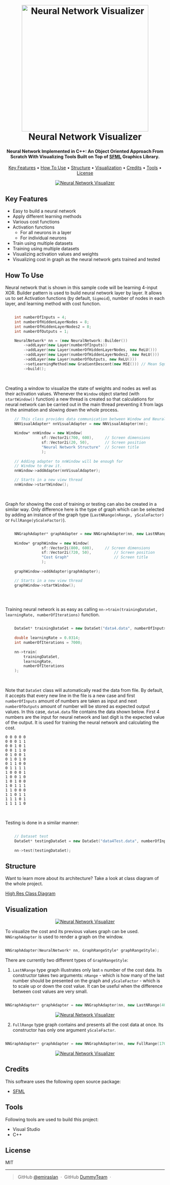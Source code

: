 <h1 align="center">
  <br>
  <a href="https://github.com/DummyTeam/7-NeuralNetwork_OO"><img src="https://raw.githubusercontent.com/DummyTeam/7-NeuralNetwork_OO/master/art/NN_Logo_Design_main.jpg" alt="Neural Network Visualizer" width="400"></a>
  <br>
  Neural Network Visualizer
  <br>
</h1>

<h4 align="center">Neural Network Implemented in C++: An Object Oriented Approach From Scratch With Visualizing Tools Built on Top of <a href="https://github.com/SFML/SFML" target="_blank">SFML</a> Graphics Library.</h4>

<p align="center">
  <a href="#key-features">Key Features</a> •
  <a href="#how-to-use">How To Use</a> •
  <a href="#structure">Structure</a> •
  <a href="#visualization">Visualization</a> •
  <a href="#credits">Credits</a> •
  <a href="#tools">Tools</a> •
  <a href="#license">License</a>
</p>

<p align="center">
  <a href="https://github.com/DummyTeam/7-NeuralNetwork_OO">
    <img src="https://raw.githubusercontent.com/DummyTeam/7-NeuralNetwork_OO/master/art/animNeuralNetwork.gif" alt="Neural Network Visualizer">
  </a>
</p>


## Key Features

* Easy to build a neural network 
* Apply different learning methods
* Various cost functions
* Activation functions
  - For all neurons in a layer
  - For individual neurons
* Train using multiple datasets
* Training using multiple datasets
* Visualizing activation values and weights
* Visualizing cost in graph as the neural network gets trained and tested 


## How To Use

Neural network that is shown in this sample code will be learning 4-input XOR. 
Builder pattern is used to build neural network layer by layer. It allows us to set Activation functions (by default, `Sigmoid`), number of nodes in each layer, and learning method with cost function.


```cpp

	int numberOfInputs = 4;
	int numberOfHiddenLayerNodes = 8;
	int numberOfHiddenLayerNodes2 = 8;
	int numberOfOutputs = 1;

	NeuralNetwork* nn = (new NeuralNetwork::Builder())
		->addLayer(new Layer(numberOfInputs))
		->addLayer(new Layer(numberOfHiddenLayerNodes, new ReLU()))
		->addLayer(new Layer(numberOfHiddenLayerNodes2, new ReLU()))
		->addLayer(new Layer(numberOfOutputs, new ReLU()))
		->setLearningMethod(new GradientDescent(new MSE())) // Mean Squared Error
		->build();

```

<br>

Creating a window to visualize the state of weights and nodes as well as their activation values. Whenever the ```Window``` object started (with `startWindow()` function) a new thread is created so that calculations for neural network can be carried out in the main thread preventing it from lags in the animation and slowing down the whole process.

```cpp
	// This class provides data communication between Window and NeuralNetwork objects
	NNVisualAdapter* nnVisualAdapter = new NNVisualAdapter(nn);
	
	Window* nnWindow = new Window(
				sf::Vector2i(700, 600), 	// Screen dimensions
				sf::Vector2i(20, 50), 		// Screen position
				"Neural Network Structure"	// Screen title
				);
	
	// Adding adapter to nnWindow will be enough for 
	// Window to draw it.
	nnWindow->addAdapter(nnVisualAdapter);

	// Starts in a new view thread
	nnWindow->startWindow();

```

<br>

Graph for showing the cost of training or testing can also be created in a similar way. Only difference here is the type of graph which can be selected by adding an instance of the graph type (`LastNRange(nRange, yScaleFactor)` or `FullRange(yScaleFactor)`).

```cpp

	NNGraphAdapter* graphAdapter = new NNGraphAdapter(nn, new LastNRange(400, 170));
	
	Window* graphWindow = new Window(
				sf::Vector2i(800, 600), 	// Screen dimensions
				sf::Vector2i(720, 50),      	// Screen position
				"Cost Graph"                	// Screen title
				);
				
	graphWindow->addAdapter(graphAdapter);

	// Starts in a new view thread
	graphWindow->startWindow();
	
```

<br>

Training neural network is as easy as calling `nn->train(trainingDataSet, learningRate, numberOfIterations)` function. 

```cpp

	DataSet* trainingDataSet = new DataSet("data4.data", numberOfInputs, numberOfOutputs);
	
	double learningRate = 0.0314;
	int numberOfIterations = 7000;
	
	nn->train(
		trainingDataSet,
		learningRate,
		numberOfIterations
	);

```

<br>

Note that `DataSet` class will automatically read the data from file. By default, it accepts that every new line in the file is a new case and first `numberOfInputs` amount of numbers are taken as input and next `numberOfOutputs` amount of number will be stored as expected output values.
In this case, `data4.data` file contains the data shown below. First 4 numbers are the input for neural network and last digit is the expected value of the output. It is used for training the neural network and calculating the cost.


```
0 0 0 0 0
0 0 0 1 1
0 0 1 0 1
0 0 1 1 0
0 1 0 0 1
0 1 0 1 0
0 1 1 0 0
0 1 1 1 1
1 0 0 0 1
1 0 0 1 0
1 0 1 0 0
1 0 1 1 1
1 1 0 0 0
1 1 0 1 1
1 1 1 0 1
1 1 1 1 0
```

<br>

Testing is done in a similar manner:

```cpp

	// Dataset test 
	DataSet* testingDataSet = new DataSet("data4Test.data", numberOfInputs, numberOfOutputs);
	
	nn->test(testingDataSet);
```


## Structure

Want to learn more about its architecture? Take a look at class diagram of the whole project.

[High Res Class Diagram](https://raw.githubusercontent.com/DummyTeam/7-NeuralNetwork_OO/master/art/WholeClassDiagram.jpg)



## Visualization

<p align="center">
  <a href="https://github.com/DummyTeam/7-NeuralNetwork_OO">
    <img src="https://raw.githubusercontent.com/DummyTeam/7-NeuralNetwork_OO/master/art/nnVisDemo.gif" alt="Neural Network Visualizer">
  </a>
</p>

To visualize the cost and its previous values graph can be used. `NNGraphAdapter` is used to render a graph on the window. 

```cpp

NNGraphAdapter(NeuralNetwork* nn, GraphRangeStyle* graphRangeStyle);

```

There are currently two different types of `GraphRangeStyle`:

1. `LastNRange` type graph illustrates only last `n` number of the cost data. Its constructor takes two arguments: `nRange` - which is how many of the last number should be presented on the graph and `yScaleFactor` - which is to scale up or down the cost value. It can be useful when the difference between cost values are very small.

```cpp

NNGraphAdapter* graphAdapter = new NNGraphAdapter(nn, new LastNRange(400, 170));

```

<p align="center">
  <a href="https://github.com/DummyTeam/7-NeuralNetwork_OO">
    <img src="https://raw.githubusercontent.com/DummyTeam/7-NeuralNetwork_OO/master/art/graphLastNrange.gif" alt="Neural Network Visualizer">
  </a>
</p>


2. `FullRange` type graph contains and presents all the cost data at once. Its constructor has only one argument `yScaleFactor`.

```cpp

NNGraphAdapter* graphAdapter = new NNGraphAdapter(nn, new FullRange(170));

```

<p align="center">
  <a href="https://github.com/DummyTeam/7-NeuralNetwork_OO">
    <img src="https://raw.githubusercontent.com/DummyTeam/7-NeuralNetwork_OO/master/art/graphFullRange.gif" alt="Neural Network Visualizer">
  </a>
</p>


## Credits

This software uses the following open source package:

  - [SFML](https://github.com/SFML/SFML)


## Tools
Following tools are used to build this project:

  - Visual Studio
  - C++


## License

MIT

---

> GitHub [@emiraslan](https://github.com/emiraslan) &nbsp;&middot;&nbsp;
> GitHub [DummyTeam](https://github.com/DummyTeam) &nbsp;&middot;&nbsp;
